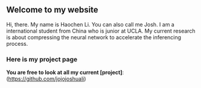 ## Welcome to my website

Hi, there. My name is Haochen Li. You can also call me Josh. I am a international student from China who is junior at UCLA. My current research is about compressing the neural network to accelerate the inferencing process. 


### Here is my project page 
**You are free to look at all my current [project]**: (https://github.com/jojojoshuali)
